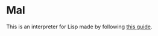 # Mal

This is an interpreter for Lisp made by following [this guide](https://github.com/kanaka/mal/blob/master/process/guide.md).
